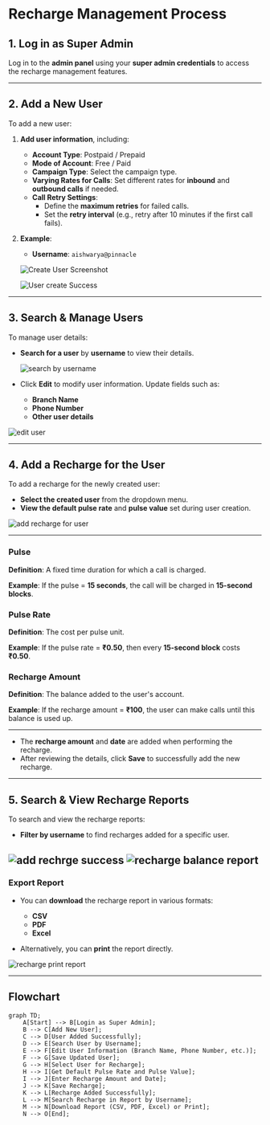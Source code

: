 # Recharge Management Process

## **1. Log in as Super Admin**
Log in to the **admin panel** using your **super admin credentials** to access the recharge management features.

---

## **2. Add a New User**
To add a new user:

1. **Add user information**, including:
   - **Account Type**: Postpaid / Prepaid
   - **Mode of Account**: Free / Paid
   - **Campaign Type**: Select the campaign type.
   - **Varying Rates for Calls**: Set different rates for **inbound** and **outbound calls** if needed.
   - **Call Retry Settings**:
     - Define the **maximum retries** for failed calls.
     - Set the **retry interval** (e.g., retry after 10 minutes if the first call fails).

2. **Example**:
   - **Username**: `aishwarya@pinnacle`

   ![Create User Screenshot](images/add_newUser.png)

   ![User create Success](images/user_create_success.png)


---

## **3. Search & Manage Users**
To manage user details:

- **Search for a user** by **username** to view their details.

   ![search by username](images/search_by_username.png)


- Click **Edit** to modify user information. Update fields such as:
   - **Branch Name**
   - **Phone Number**
   - **Other user details**

![edit user](images/edit_user_branch.png)

---

## **4. Add a Recharge for the User**
To add a recharge for the newly created user:

- **Select the created user** from the dropdown menu.
- **View the default pulse rate** and **pulse value** set during user creation.

![add recharge for user](images/add_recharge_with_newUser.png)


---

### **Pulse**
**Definition**: A fixed time duration for which a call is charged.

**Example**: If the pulse = **15 seconds**, the call will be charged in **15-second blocks**.

### **Pulse Rate**
**Definition**: The cost per pulse unit.

**Example**: If the pulse rate = **₹0.50**, then every **15-second block** costs **₹0.50**.

### **Recharge Amount**
**Definition**: The balance added to the user's account.

**Example**: If the recharge amount = **₹100**, the user can make calls until this balance is used up.

---

- The **recharge amount** and **date** are added when performing the recharge.
- After reviewing the details, click **Save** to successfully add the new recharge.

---

## **5. Search & View Recharge Reports**
To search and view the recharge reports:

- **Filter by username** to find recharges added for a specific user.

![add rechrge success](images/addRecharge_success.png)
![recharge balance report](images/recharge_balanceReport.png)
---

### **Export Report**
- You can **download** the recharge report in various formats:
  - **CSV**
  - **PDF**
  - **Excel**

- Alternatively, you can **print** the report directly.

![recharge print report](images/print_rechargeReport.png)

---


## **Flowchart**

```mermaid
graph TD;
    A[Start] --> B[Login as Super Admin];
    B --> C[Add New User];
    C --> D[User Added Successfully];
    D --> E[Search User by Username];
    E --> F[Edit User Information (Branch Name, Phone Number, etc.)];
    F --> G[Save Updated User];
    G --> H[Select User for Recharge];
    H --> I[Get Default Pulse Rate and Pulse Value];
    I --> J[Enter Recharge Amount and Date];
    J --> K[Save Recharge];
    K --> L[Recharge Added Successfully];
    L --> M[Search Recharge in Report by Username];
    M --> N[Download Report (CSV, PDF, Excel) or Print];
    N --> O[End];

